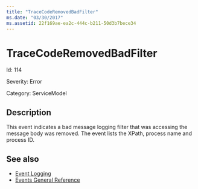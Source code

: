 ```yaml
---
title: "TraceCodeRemovedBadFilter"
ms.date: "03/30/2017"
ms.assetid: 22f169ae-ea2c-444c-b211-50d3b7bece34
---
```

# TraceCodeRemovedBadFilter
Id: 114  
  
 Severity: Error  
  
 Category: ServiceModel  
  
## Description  
 This event indicates a bad message logging filter that was accessing the message body was removed. The event lists the XPath, process name and process ID.  
  
## See also
- [Event Logging](../../../../../docs/framework/wcf/diagnostics/event-logging/index.md)
- [Events General Reference](../../../../../docs/framework/wcf/diagnostics/event-logging/events-general-reference.md)
